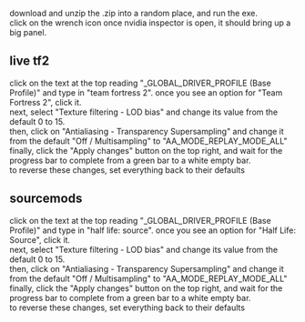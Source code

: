 download and unzip the .zip into a random place, and run the exe.<br>
click on the wrench icon once nvidia inspector is open, it should bring up a big panel.
<h2>live tf2</h2>
click on the text at the top reading "_GLOBAL_DRIVER_PROFILE (Base Profile)" and type in "team fortress 2". once you see an option for "Team Fortress 2", click it.<br>
next, select "Texture filtering - LOD bias" and change its value from the default 0 to 15.<br>
then, click on "Antialiasing - Transparency Supersampling" and change it from the default "Off / Multisampling" to "AA_MODE_REPLAY_MODE_ALL"<br>
finally, click the "Apply changes" button on the top right, and wait for the progress bar to complete from a green bar to a white empty bar.<br> to reverse these changes, set everything back to their defaults
<h2>sourcemods</h2>
click on the text at the top reading "_GLOBAL_DRIVER_PROFILE (Base Profile)" and type in "half life: source". once you see an option for "Half Life: Source", click it.<br>
next, select "Texture filtering - LOD bias" and change its value from the default 0 to 15.<br>
then, click on "Antialiasing - Transparency Supersampling" and change it from the default "Off / Multisampling" to "AA_MODE_REPLAY_MODE_ALL"<br>
finally, click the "Apply changes" button on the top right, and wait for the progress bar to complete from a green bar to a white empty bar.<br> to reverse these changes, set everything back to their defaults
